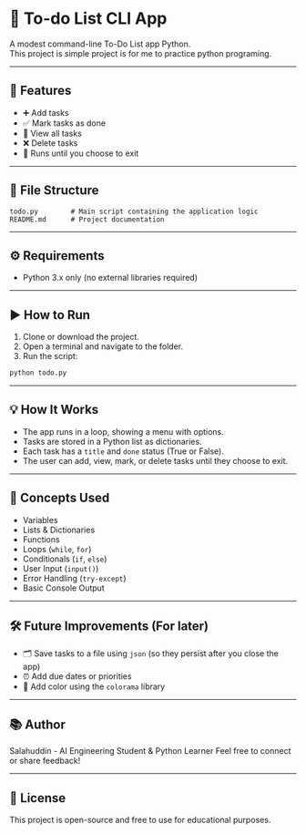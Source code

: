 
# 📝 To-do List CLI App

A modest command-line To-Do List app Python.  
This project is simple project is for me to practice python programing.

---

## 🚀 Features

- ➕ Add tasks
- ✅ Mark tasks as done
- 👀 View all tasks
- ❌ Delete tasks
- 🔁 Runs until you choose to exit

---

## 📂 File Structure

```
todo.py        # Main script containing the application logic
README.md      # Project documentation
```

---

## ⚙️ Requirements

- Python 3.x only (no external libraries required)

---

## ▶️ How to Run

1. Clone or download the project.
2. Open a terminal and navigate to the folder.
3. Run the script:

```bash
python todo.py
```

---

## 💡 How It Works

- The app runs in a loop, showing a menu with options.
- Tasks are stored in a Python list as dictionaries.
- Each task has a `title` and `done` status (True or False).
- The user can add, view, mark, or delete tasks until they choose to exit.

---

## 🧠 Concepts Used

- Variables
- Lists & Dictionaries
- Functions
- Loops (`while`, `for`)
- Conditionals (`if`, `else`)
- User Input (`input()`)
- Error Handling (`try-except`)
- Basic Console Output

---

## 🛠️ Future Improvements (For later)

- 🗂 Save tasks to a file using `json` (so they persist after you close the app)
- ⏰ Add due dates or priorities
- 🌈 Add color using the `colorama` library

---

## 📚 Author

Salahuddin - AI Engineering Student & Python Learner
Feel free to connect or share feedback!

---

## 📄 License

This project is open-source and free to use for educational purposes.
